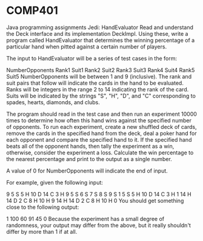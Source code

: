 # COMP401
Java programming assignments
Jedi: HandEvaluator
Read and understand the Deck interface and its implementation DeckImpl. Using these, write a program called HandEvaluator that determines the winning percentage of a particular hand when pitted against a certain number of players.

The input to HandEvaluator will be a series of test cases in the form:

NumberOpponents Rank1 Suit1 Rank2 Suit2 Rank3 Suit3 Rank4 Suit4 Rank5 Suit5
NumberOpponents will be between 1 and 9 (inclusive). The rank and suit pairs that follow will indicate the cards in the hand to be evaluated. Ranks will be integers in the range 2 to 14 indicating the rank of the card. Suits will be indicated by the strings "S", "H", "D", and "C" corresponding to spades, hearts, diamonds, and clubs.

The program should read in the test case and then run an experiment 10000 times to determine how often this hand wins against the specified number of opponents. To run each experiment, create a new shuffled deck of cards, remove the cards in the specified hand from the deck, deal a poker hand for each opponent and compare the specified hand to it. If the specified hand beats all of the opponent hands, then tally the experiment as a win, otherwise, consider the experiment a loss. Calculate the win percentage to the nearest percentage and print to the output as a single number.

A value of 0 for NumberOpponents will indicate the end of input.

For example, given the following input:

9 5 S 5 H 10 D 14 C 3 H
9 5 S 6 S 7 S 8 S 9 S 
1 5 S 5 H 10 D 14 C 3 H
1 14 H 14 D 2 C 8 H 10 H
9 14 H 14 D 2 C 8 H 10 H
0
You should get something close to the following output:

1
100
60
91
45
0
Because the experiment has a small degree of randomness, your output may differ from the above, but it really shouldn't differ by more than 1 if at all.
